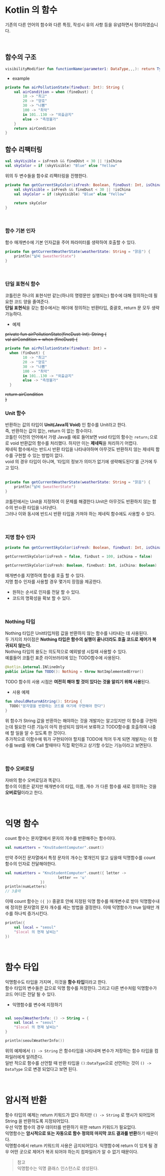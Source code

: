 # Kotlin 의 함수

기존의 다른 언어의 함수와 다른 특징, 작성시 유의 사항 등을 유념하면서 정리하였습니다.  
  
</br>

## 함수의 구조  


```kotlin
visibilityModifier fun functionName(parameter1: DataType,,,): return Type { }
```  
- example  


```kotlin
private fun airPollutionState(fineDust: Int): String {
    val airCondition = when (fineDust) {
        10 -> "최고"
        20 -> "양호"
        30 -> "나쁨"
        100 -> "최악"
        in 101..130 -> "외출금지"
        else -> "측정불가"
    }
    return airCondition
}
```

## 함수 리팩터링

```kotlin
val skyVisible = isFresh && fineDUst < 30 || !isChina 
val skyColor = if (skyVisible) "Blue" else "Yellow" 
```

위의 두 변수들을 함수로 리팩터링을 진행한다.  

```kotlin
private fun getCurrentSkyColor(isFresh: Boolean, fineDust: Int, isChina: Boolean): String {
    val skyVisible = isFresh && fineDust < 30 || !isChina
    val skyColor = if (skyVisible) "Blue" else "Yellow"
    
    return skyColor
}
```  
</br>

### 함수 기본 인자  

함수 매개변수에 기본 인자값을 주어 파라미터를 생략하여 호출할 수 있다.  

```kotlin
private fun getCurrentWeatherState(weatherState: String = "맑음") {
    println("날씨 $weatherState")
}
```  

</br>


### 단일 표현식 함수  

코틀린은 하나의 표현식만 같는(하나의 명령문만 실행되는) 함수에 대해 정의하는데 필요한 코드 양을 줄여준다.  
**단일 표현식**을 갖는 함수에서는 헤더에 정의하는 반환타입, 중괄호, return 문 모두 생략 가능하다.  

- 예제

~~private fun airPollutionState(fineDust: Int): String {~~  
~~val airCondition = when (fineDust) {~~


```kotlin
private fun airPollutionState(fineDust: Int) =
  when (finDust) {
        10 -> "최고"
        20 -> "양호"
        30 -> "나쁨"
        100 -> "최악"
        in 101..130 -> "외출금지"
        else -> "측정불가"
  }
```  

~~return airCondition~~  
~~}~~  


### Unit 함수  

반환하는 값의 타입이 **Unit(Java의 Void)** 인 함수를 Unit라고 한다.  
즉, 반환하는 값이 없는, return 이 없는 함수이다.  
코틀린 이전의 언어에서 가령 Java를 예로 들어보면 void 타입의 함수는 `return;`으로 로 void 반환값의 함수를 처리했다. 
하지만 이는 **제네릭**을 처리하기 어렵다.  
제네릭 함수에서는 반드시 반환 타입을 나타내야하며 아무것도 반환하지 않는 제네릭 함수를 구현할 수 있는 방법이 없다.  
void 의 경우 타입이 아니며, '타입의 정보가 의미가 없기에 생략해도된다'를 근거에 두고 있다.  
</br>

```kotlin
private fun getCurrentWeatherState(weatherState: String = "맑음") {
    println("날씨 $weatherState")
}
```  

코틀린에서는 Unit을 지정하여 이 문제를 해결한다.Unit은 아무것도 반환하지 않는 함수의 반ㅁ환 타입을 나타낸다.  
그러나 이와 동시에 반드시 반환 타입을 가져야 하는 제네릭 함수에도 사용할 수 있다.  


</br>

### 지명 함수 인자  

```kotlin
private fun getCurrentSkyColor(isFresh: Boolean, fineDust: Int, isChina: Boolean){...}

getCurrentSkyColor(isFresh = false, finDust = 100, isChina = false)
```  

```kotlin
getCurrentSkyColor(isFresh: Boolean, fineDust: Int, isChina: Boolean)
```

매개변수를 지명하여 함수를 호출 할 수 있다.  
지명 함수 인자를 사용할 경우 몇가지 장점을 제공한다.  

- 원하는 순서로 인자를 전달 할 수 있다.  
- 코드의 명확성을 확보 할 수 있다.


</br>

### Nothing 타입  


Nothing 타입은 Unit타입처럼 값을 반환하지 않는 함수를 나타내는 데 사용된다.  
두 가지의 차이점은 **Nothing 타입은 함수의 실행이 끝나더라도 호출 코드로 제어가 복귀되지 않는다.**  
Nothing 타입의 용도는 의도적으로 예외발생 시킬때 사용할 수 있다.  
예를들어 코틀린 표준 라이브러리에 있는 TODO함수에 사용된다.  


```kotlin
@kotlin.internal.INlineOnly
public inline fun TODO(): Nothing = throw NotImplementedError()
```  

TODO 함수의 사용 시점은 **여전히 해야 할 것이 있다는 것을 알리기 위해 사용**된다.  

- 사용 예제  

```kotlin
fun shouldReturnAString(): String {
  TODO("문자열을 반환하는 코드를 여기에 구현해야 한다")
}
```  

위 함수가 String 값을 반환하는 해야하는 것을 개발자는 알고있지만 이 함수를 구현하는데 필요한 다른 기능이 아직 완성되지 않아서 보류하고 TODO함수를 호출하여 나중에 할 일을 알 수 있도록 한 것이다.  
추가적으로 이함수에 뭐가 구현되어야 할지를 TODO에 적어 두게 되면 개발자는 이 함수를 test를 위해 Call 할때마다 직접 확인하고 상기할 수있는 기능이라고 보면된다.  

</br>

### 함수 오버로딩  

자바의 함수 오버로딩과 똑같다.  
함수의 이름은 같지만 매개변수의 타입, 이름, 개수 가 다른 함수를 새로 정의하는 것을 **오버로딩**이라고 한다.  

</br>


# 익명 함수  

count 함수는 문자열에서 문자의 개수를 반환해주는 함수이다.  

```kotlin
val numLetters = "KnuStudentComputer".count()
```  

만약 주어진 문자열에서 특정 문자의 개수는 몇개인지 알고 싶을때 익명함수를 count 함수의 인자로 전달해야한다.  

```kotlin
val numLetters = "KnuStudentComputer".count({ letter ->
    					letter == 'u'
				})
println(numLetters)
// 3출력
```  

이때 count 함수는 `({ })` 중괄호 안에 지정된 익명 함수를 매개변수로 받아 익명함수내에 정의한 문자열의 문자 개수를 세는 방법을 결정한다. 이때 익명함수가 true 일때만 개수를 하나씩 증가시킨다.  


```kotlin
println({
    val local = "seoul"
    "$local 의 현재 날씨는"
})
```    

</br>


# 함수 타입  

익명함수도 타입을 가지며 , 이것을 **함수 타입**이라고 한다.  
함수 타입의 변수들은 값으로 익명 함수를 저장한다. 그리고 다른 변수처럼 익명함수가 코드 어디든 전달 될 수 있다.  


- 익명함수를 변수에 지정하기

```kotlin

val seoulWeatherInfo: () -> String = {
    val local = "seoul"
    "$local 의 현재 날씨는"
}

println(seoulWeatherInfo())
```  

위의 예제에서 `() -> String` 은 함수타입을 나타내며 변수가 저장하는 함수 타입을 컴파일러에게 알려준다.  
일반 적으로 함수를 선언할 때 반환 타입을 `():DataType`으로 선언하는 것이 `() -> DataType` 으로 변경 되었다고 보면 된다.  

</br>

# 암시적 반환  

함수 타입의 예제는 return 키워드가 없다 하지만 `() -> String` 로 명시가 되어있어 String 을 반환하도록 지정되어있다.  
우선 익명 함수의 경우 데이터를 반환하기 위한 return 키워드가 필요없다.  
익명함수는 **암시적으로 또는 자동으로 함수 정의의 마지막 코드 결과를 반환**하기 때문이다.  
익명함수에서 return 키워드의 사용은 금지되어있다. 익명함수에 return 이 있게 될 경우 어떤 곳으로 제어가 복귀 되어야 하는지 컴파일러가 알 수 없기 때문이다.  

> 참고  
	익명함수는 익명 클래스 인스턴스로 생성된다.  
    
</br>    


























